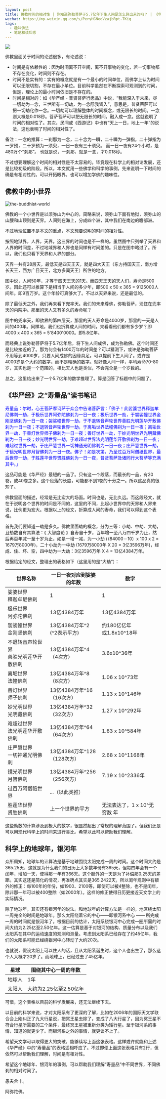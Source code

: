```yaml
---
layout: post
title: 佛教时间的相对性 | 你知道弥勒菩萨于5.7亿年下生人间是怎么算出来的吗？ | 《华严经》之“寿量品”读书笔记
wechat: https://mp.weixin.qq.com/s/PeryHGNeoVzajbRpt-TKig
tags:
  - 趣味佛法
  - 笔记和读后感
---
```


![](../images/2023-10-20-22-55-13.png)

佛教里面关于时间的论述很多，有论述说：
* 时间是有依赖性的：因为时间离不开空间，离不开事物的变化，若一切事物都不存在变化，时间则不存在。
* 时间不是实有的：实有的概念就是有一个最小的时间单位，而佛学上认为时间可以无限切割，不存在最小单位。目前科学虽然在不断探索可观测到的时间，但是，理论上的最小时间依旧是不存在的。
* 时间是相对的：如《华严经 - 普贤菩萨行愿品》中说，“我能深入于未来，尽一切劫为一念，三世所有一切劫，为一念际我皆入”，意思是，普贤菩萨可以把一切劫化作一念。一切劫可以理解整体的时间概念，或无限长的时间。一念则大概是0.018秒。菩萨菩萨可以把无限长的时间，融入成一念。这就说明了时间的相对性了。其次，民间或《西游记》中也有“天上一日，地上一年”的说法，这也表明了时间的相对性了。

备注：一念的推算：一刹那为一念，二十念为一瞬，二十瞬为一弹指，二十弹指为一罗预，二十罗预为一须臾，一日一夜有三十须臾。 而一日一夜有24个小时，是480万个“刹那”。 也就是说，一刹那，就是一念，才0.018秒。

不过想要理解这个时间的相对性是不太容易的。毕竟现在科学上的相对论发展，还是比较初级的阶段。所以，本文就用一些佛学和科学的事例，先来说明一下时间的确是有相对性的。可以开拓眼界，也可以增加学佛的趣味性。

## 佛教中的小世界

![the-buddhist-world](../images/2023-10-20-20-04-24.png)

佛教的一个小世界是以须弥山为中心的，简略来说，须弥山下面有地狱，须弥山的山腰和山顶则是天界。人间则在海上，分成四个洲，其中我们在南边的瞻部洲。

不过地理位置不是本文的重点，本文想要说明的时间的相对性。

按照地狱界，人界，天界，这三界的时间也是不一样的。虽然图中只列举了天界和人界的时间差，不过地域界和人界也是同样有时间差的。只是在图中略过了。所以，我们也只看下天界和人界的部分。

天界一共有28层天，最低天是四天王天，就是四大天王（东方持国天王，南方增长天王，西方广目天王，北方多闻天王）所住的地方。

图中说，人间50年，才等于四天王天的1天。而四天王天的天人们，寿命是500岁。因此还可以推算下是相当于人间的多少年，即500 x 50 x 365 = 9125000人间年。即9百万岁。这个年龄可真够大了。不过以天界来说，还是最低的。

除了最低天之外，我们再来看下兜率天。我们的未来尊佛，弥勒菩萨，现住在兜率天的内院中。那里的天人又有多久的寿命呢？

图中的兜率天，即欲界的第四层天，那里的天人寿命是4000岁，那里的一天是人间的400年。同样地，我们也折算成人间的时间，来看看他们都有多少岁？即4000 x 400 x 365 = 5'8400'0000。即5.8亿年。

而经典上说弥勒菩萨将于5.7亿年后，将下生人间成佛，成为弥勒佛。这个时间还是比较接近的了。那为何会有1400万年的时间差？可以猜测下，或许是弥勒菩萨不用等到4000岁，只要人间成佛的因缘具足，可以提前下生人间了。或许是4000岁是个大约的数字，而不是精确的数字。就好像人间一样，平均寿命70-80岁，其实也是一个范围的，相比天人也是类似，不会完全是一个岁数的。

总之，这里给出来了一个5.7亿年的数学推理了。算是回答了标题中的问题了。

## 《华严经》之“寿量品”读书笔记

<span style="color:blue">寿量品：尔时，心王菩萨摩诃萨于众会中告诸菩萨言：「佛子！此娑婆世界释迦牟尼佛刹一劫，于极乐世界阿弥陀佛刹为一日一夜；极乐世界一劫，于袈裟幢世界金刚坚佛刹为一日一夜；袈裟幢世界一劫，于不退转音声轮世界善胜光明莲华开敷佛刹为一日一夜；不退转音声轮世界一劫，于离垢世界法幢佛刹为一日一夜；离垢世界一劫，于善灯世界师子佛刹为一日一夜；善灯世界一劫，于妙光明世界光明藏佛刹为一日一夜；妙光明世界一劫，于难超过世界法光明莲华开敷佛刹为一日一夜；难超过世界一劫，于庄严慧世界一切神通光明佛刹为一日一夜；庄严慧世界一劫，于镜光明世界月智佛刹为一日一夜。佛子！如是次第，乃至过百万阿僧祇世界，最后世界一劫，于胜莲华世界贤胜佛刹为一日一夜，普贤菩萨及诸同行大菩萨等充满其中。」

这品可能是《华严经》最短的一品了。只有这一个段落，而最长的一品，有20卷，或40卷之多。这个段落的长度，可能都不到1卷的十分之一。所以这品真的很短了。

佛教里面的描述，经常是无比宏大的场面。时间也是，无比久远。而这段经文，就在于说明各个世界的时间是不同的，这里的不同，比起小世界中的天界和人界来说，比例更为宏大。根据以上的经文，折算成人间的寿命，我们可以得到这个表格。

首先我们要知道一劫是多久。佛教里面劫的概念，分为三等：小劫、中劫、大劫，且劫数自有其算法：《 大智度论 》自寿自十岁，百年增一至八万四千岁为止，然后再百年减一至十岁为止，如是一增一减，为一小劫 (（84000－10）x 100 x 2 = 1679万8000年)，二十小劫为一中劫 (1679万8000年 X 20 = 3亿3596万年)，经成、住、坏、空，四中劫为一大劫：3亿3596万年 X 4 = 13亿4384万年。

根据给定的经文，整理出的表格如下（这里用的是“大劫”）：

| 世界名称                          | 一日一夜对应到娑婆的年数   | 数字 |
|--------------------------------|-------------------|-------|
| 娑婆世界<br>释迦牟尼佛刹           | 1                | 1 |
| 极乐世界<br>阿弥陀佛刹                | 13亿4384万年        | 13亿4384万年 |
| 袈裟幢世界<br>金刚坚佛刹             | 13亿4384万年^2 <br> (^2表示平方) | 约180亿亿年<br>或1.8x10^18年  |
| 不退转音声轮世界<br>善胜光明莲华开敷佛刹 | 13亿4384万年^4 <br>（4次方）  | 3.6x10^36年  | 
| 离垢世界<br>法幢佛刹                 | 13亿4384万年^8 <br>（8次方）   | 1.06 x 10^73年  |
| 善灯世界<br>师子佛刹                 | 13亿4384万年^16 <br>（16次方） | 1.13 x 10^146年 |
| 妙光明世界<br>光明藏佛刹             | 13亿4384万年^32 <br>（32次方）  | 1.27 x 10^292年
| 难超过世界<br>法光明莲华开敷佛刹       | 13亿4384万年^64 <br>（64次方）  |  1.63 x 10^584年            |
| 庄严慧世界<br>一切神通光明佛刹         | 13亿4384万年^128 <br> （128次方）  | 2.68 x 10^1168年            |
| 镜光明世界<br>月智佛刹               | 13亿4384万年^256 <br> （256次方）| 7.19 x 10^2336年                |
| 过百万阿僧祇世界               | ...（以此类推）  | |
| 胜莲华世界<br>贤胜佛刹   | 上一个世界的平方 | 无法表达了，1 x 10^无穷数 年 |  

这些劫数的计算涉及到极大的数字，很显然超出了常规的理解范围了。但我们还是可以用现代科学上的时间来进行类比。希望以此可以帮助我们理解。

## 科学上的地球年，银河年

众所周知，地球年的计算法是基于地球围绕太阳完成一周的时间。这个时间大约是365.25天，这就是为什么我们的日历上大多数年份有365天，但每四年会有一个闰年，增加一天，使得那一年有366天。这个额外的一天是为了补偿那0.25天的差距。其实这还是简化的情况，再准确点其实是365.2422天，所以闰年规则中有额外的修正：每100年的年份，如1900、2100等，即使可以被4整除，也不是闰年，除非那一年可以被400整除（如2000年）。这样的修正使得日历更接近天文学上的实际情况。

除了地球年，其实还有银河年的说法。和地球年的计算方法是一样的，地区绕太阳一周完全的时间是地球年。那么太阳绕着它的中心——即银河系中心 —— 所完成一周的时间就是银河年了。根据目前的估计，太阳系绕银河中心完成一圈所需的时间大约为2.25亿至2.50亿年。这一估算是基于对银河的结构、质量分布以及我们太阳系在其中的运动速度的观测和测量。考虑到太阳系已经存在了约45亿年，我们的太阳系可能已经绕银河中心转动了大约20次。

也就说，假设太阳上可以住人的话，且从太阳系诞生时，这个人也出生了，那么这个人大概才20岁了。而地球上，已经过去了45亿年。

| 星球    | 围绕其中心一周的年数   | 
|----------|------------|
| 地球人   | 1年                 | 
| 太阳人  |  大约为2.25亿至2.50亿年 | 

可惜，这个表格以目前的科学发展来，还无法继续下去。

以目前的科学来说，才对太阳系有了更深的了解，比如在2006年的国际天文学联合会上刚纠正了九大行星说，把冥王星去除了，变成了八大行星了，因为冥王星不符合行星所需要的三个条件，最终冥王星被重新分类为矮行星。至于银河系的事情，知道的就更少了。而银河系之外的事情，就更谈不上了。

希望天文学可以取得更大的突破，能够续写上面这张表格。这样或许就能和上述《华严经》中的“寿量品”的表格遥相呼应了。不过即便上面这张表格只有2行，但依然可以帮助我们理解，时间是有相对性。

希望这个地球年、银河年的事例，可以帮助我们理解“寿量品”中不同世界，不同佛刹的相对时间了。

愚夫合十。

阿弥陀佛。

